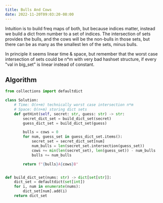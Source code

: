 ```yaml
---
title: Bulls And Cows
date: 2022-11-20T09:03:20-08:00
---
```


Intuition is to build freq maps of both, but because
indices matter, instead we build a dict from number to
a set of indices. The intersection of sets provides the
bulls, and the cows will be the non-bulls in those sets,
but there can be as many as the smallest len of the sets,
minus bulls.

In principle it seems linear time & space, but remember
that the worst case intersection of sets could be n*m
with very bad hashset structure, if every "val in big_set"
is linear instead of constant.


## Algorithm

```python
from collections import defaultdict

class Solution:
    # Time: O(n+m) technically worst case intersection n*m
    # Space: O(n+m) storing dict sets
    def getHint(self, secret: str, guess: str) -> str:
        secret_dict_set = build_dict_set(secret)
        guess_dict_set = build_dict_set(guess)

        bulls = cows = 0
        for num, guess_set in guess_dict_set.items():
            secret_set = secret_dict_set[num]
            num_bulls = len(secret_set.intersection(guess_set))
            cows += min(len(secret_set), len(guess_set)) - num_bulls
            bulls += num_bulls

        return f"{bulls}A{cows}B"


def build_dict_set(nums: str) -> dict[set[str]]:
    dict_set = defaultdict(set[int])
    for i, num in enumerate(nums):
        dict_set[num].add(i)
    return dict_set

```


